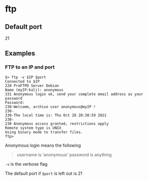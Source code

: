 # ftp
## Default port
21
## Examples
### FTP to an IP and port
```
$> ftp -v $IP $port
Connected to $IP
220 ProFTPD Server Debian
Name (myIP:kali): anonymous
331 Anonymous login ok, send your complete email address as your password
Password:
230-Welcome, archive user anonymous@myIP !
230-
230-The local time is: Thu Oct 28 20:38:59 2021
230-
230 Anonymous access granted, restrictions apply
Remote system type is UNIX
Using binary mode to transfer files.
ftp>
```
Anonymous login means the following
> username is 'anonymous'
> password is anything

`-v` is the verbose flag

The default port if `$port` is left out is 21
